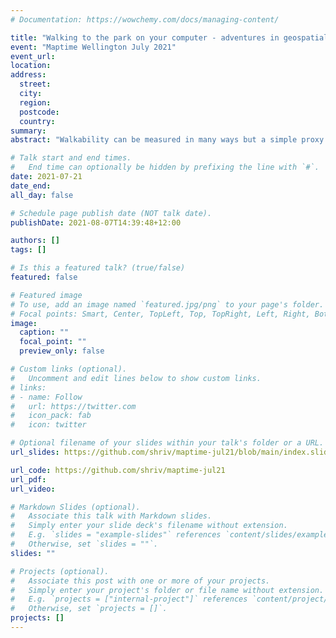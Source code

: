 ```yaml
---
# Documentation: https://wowchemy.com/docs/managing-content/

title: "Walking to the park on your computer - adventures in geospatial network analysis"
event: "Maptime Wellington July 2021"
event_url:
location:
address:
  street:
  city:
  region:
  postcode:
  country:
summary:
abstract: "Walkability can be measured in many ways but a simple proxy of local walkability is the distance (and travel time) to a nearby amenity - like the local playground. Using geospatial network analysis, we can \"walk\" to many parks (from anywhere) and learn about how walkable our cities and towns really are."

# Talk start and end times.
#   End time can optionally be hidden by prefixing the line with `#`.
date: 2021-07-21
date_end: 
all_day: false

# Schedule page publish date (NOT talk date).
publishDate: 2021-08-07T14:39:48+12:00

authors: []
tags: []

# Is this a featured talk? (true/false)
featured: false

# Featured image
# To use, add an image named `featured.jpg/png` to your page's folder. 
# Focal points: Smart, Center, TopLeft, Top, TopRight, Left, Right, BottomLeft, Bottom, BottomRight.
image:
  caption: ""
  focal_point: ""
  preview_only: false

# Custom links (optional).
#   Uncomment and edit lines below to show custom links.
# links:
# - name: Follow
#   url: https://twitter.com
#   icon_pack: fab
#   icon: twitter

# Optional filename of your slides within your talk's folder or a URL.
url_slides: https://github.com/shriv/maptime-jul21/blob/main/index.slides.html

url_code: https://github.com/shriv/maptime-jul21
url_pdf:
url_video:

# Markdown Slides (optional).
#   Associate this talk with Markdown slides.
#   Simply enter your slide deck's filename without extension.
#   E.g. `slides = "example-slides"` references `content/slides/example-slides.md`.
#   Otherwise, set `slides = ""`.
slides: ""

# Projects (optional).
#   Associate this post with one or more of your projects.
#   Simply enter your project's folder or file name without extension.
#   E.g. `projects = ["internal-project"]` references `content/project/deep-learning/index.md`.
#   Otherwise, set `projects = []`.
projects: []
---
```

